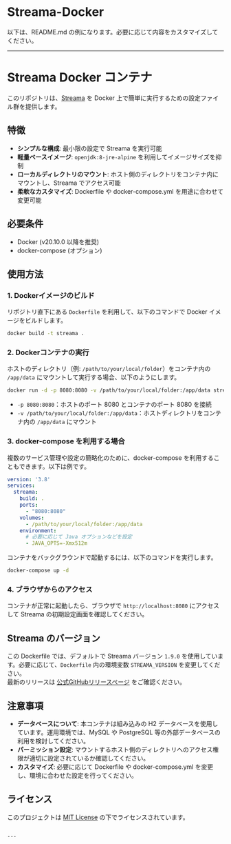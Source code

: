 # Streama-Docker
以下は、README.md の例になります。必要に応じて内容をカスタマイズしてください。

---


# Streama Docker コンテナ

このリポジトリは、[Streama](https://streama-project.com/) を Docker 上で簡単に実行するための設定ファイル群を提供します。

## 特徴

- **シンプルな構成**: 最小限の設定で Streama を実行可能
- **軽量ベースイメージ**: `openjdk:8-jre-alpine` を利用してイメージサイズを抑制
- **ローカルディレクトリのマウント**: ホスト側のディレクトリをコンテナ内にマウントし、Streama でアクセス可能
- **柔軟なカスタマイズ**: Dockerfile や docker-compose.yml を用途に合わせて変更可能

## 必要条件

- Docker (v20.10.0 以降を推奨)
- docker-compose (オプション)

## 使用方法

### 1. Dockerイメージのビルド

リポジトリ直下にある `Dockerfile` を利用して、以下のコマンドで Docker イメージをビルドします。

```bash
docker build -t streama .
```

### 2. Dockerコンテナの実行

ホストのディレクトリ（例: `/path/to/your/local/folder`）をコンテナ内の `/app/data` にマウントして実行する場合、以下のようにします。

```bash
docker run -d -p 8080:8080 -v /path/to/your/local/folder:/app/data streama
```

- `-p 8080:8080`：ホストのポート 8080 とコンテナのポート 8080 を接続
- `-v /path/to/your/local/folder:/app/data`：ホストディレクトリをコンテナ内の `/app/data` にマウント

### 3. docker-compose を利用する場合

複数のサービス管理や設定の簡略化のために、docker-compose を利用することもできます。以下は例です。

```yaml
version: '3.8'
services:
  streama:
    build: .
    ports:
      - "8080:8080"
    volumes:
      - /path/to/your/local/folder:/app/data
    environment:
      # 必要に応じて Java オプションなどを設定
      - JAVA_OPTS=-Xmx512m
```

コンテナをバックグラウンドで起動するには、以下のコマンドを実行します。

```bash
docker-compose up -d
```

### 4. ブラウザからのアクセス

コンテナが正常に起動したら、ブラウザで `http://localhost:8080` にアクセスして Streama の初期設定画面を確認してください。

## Streama のバージョン

この Dockerfile では、デフォルトで Streama バージョン `1.9.0` を使用しています。必要に応じて、`Dockerfile` 内の環境変数 `STREAMA_VERSION` を変更してください。  
最新のリリースは [公式GitHubリリースページ](https://github.com/streamaserver/streama/releases) をご確認ください。

## 注意事項

- **データベースについて**: 本コンテナは組み込みの H2 データベースを使用しています。運用環境では、MySQL や PostgreSQL 等の外部データベースの利用を検討してください。
- **パーミッション設定**: マウントするホスト側のディレクトリへのアクセス権限が適切に設定されているか確認してください。
- **カスタマイズ**: 必要に応じて Dockerfile や docker-compose.yml を変更し、環境に合わせた設定を行ってください。

## ライセンス

このプロジェクトは [MIT License](LICENSE) の下でライセンスされています。
```

---
